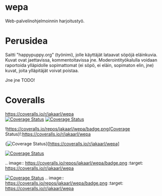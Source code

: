 wepa
====

Web-palvelinohjelmoinnin harjoitustyö.

Perusidea
=========

Saitti "happypuppy.org" (työnimi), jolle käyttäjät lataavat söpöjä eläinkuvia. Kuvat ovat jaettavissa, kommentoitavissa jne. Moderointityökalulla voidaan raportoida ylläpidolle sopimattomat (ei söpö, ei eläin, sopimaton elin, jne) kuvat, joita ylläpitäjät voivat poistaa.

Jne jne TODO!


Coveralls
=========
https://coveralls.io/r/jakaarl/wepa   
[![Coverage Status](https://img.shields.io/coveralls/jakaarl/wepa.svg)](https://coveralls.io/r/jakaarl/wepa)
[![Coverage Status](https://coveralls.io/repos/jakaarl/wepa/badge.png)](https://coveralls.io/r/jakaarl/wepa)

!https://coveralls.io/repos/jakaarl/wepa/badge.png(Coverage Status)!:https://coveralls.io/r/jakaarl/wepa

{<img src="https://coveralls.io/repos/jakaarl/wepa/badge.png" alt="Coverage Status" />}[https://coveralls.io/r/jakaarl/wepa]

<a href='https://coveralls.io/r/jakaarl/wepa'><img src='https://coveralls.io/repos/jakaarl/wepa/badge.png' alt='Coverage Status' /></a>

.. image:: https://coveralls.io/repos/jakaarl/wepa/badge.png
  :target: https://coveralls.io/r/jakaarl/wepa

<a href='https://coveralls.io/r/jakaarl/wepa'><img src='https://coveralls.io/repos/jakaarl/wepa/badge.png' alt='Coverage Status' /></a>
.. image:: https://coveralls.io/repos/jakaarl/wepa/badge.png :target: https://coveralls.io/r/jakaarl/wepa
